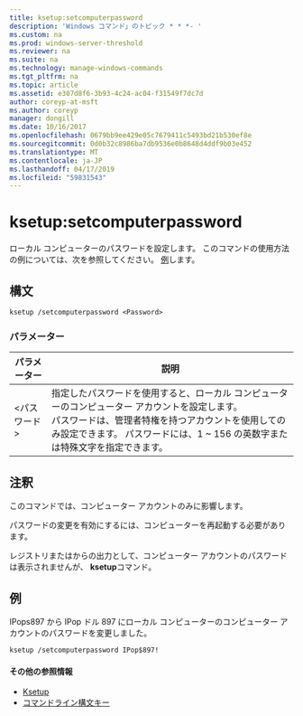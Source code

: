 ```yaml
---
title: ksetup:setcomputerpassword
description: 'Windows コマンド」のトピック * * *- '
ms.custom: na
ms.prod: windows-server-threshold
ms.reviewer: na
ms.suite: na
ms.technology: manage-windows-commands
ms.tgt_pltfrm: na
ms.topic: article
ms.assetid: e307d8f6-3b93-4c24-ac04-f31549f7dc7d
author: coreyp-at-msft
ms.author: coreyp
manager: dongill
ms.date: 10/16/2017
ms.openlocfilehash: 0679bb9ee429e05c7679411c5493bd21b530ef8e
ms.sourcegitcommit: 0d0b32c8986ba7db9536e0b8648d4ddf9b03e452
ms.translationtype: MT
ms.contentlocale: ja-JP
ms.lasthandoff: 04/17/2019
ms.locfileid: "59831543"
---
```

# <a name="ksetupsetcomputerpassword"></a>ksetup:setcomputerpassword



ローカル コンピューターのパスワードを設定します。 このコマンドの使用方法の例については、次を参照してください。 [例](#BKMK_Examples)します。

## <a name="syntax"></a>構文

```
ksetup /setcomputerpassword <Password>
```

### <a name="parameters"></a>パラメーター

|パラメーター|説明|
|---------|-----------|
|\<パスワード >|指定したパスワードを使用すると、ローカル コンピューターのコンピューター アカウントを設定します。</br>パスワードは、管理者特権を持つアカウントを使用してのみ設定できます。 パスワードには、1 ~ 156 の英数字または特殊文字を指定できます。|

## <a name="remarks"></a>注釈

このコマンドでは、コンピューター アカウントのみに影響します。

パスワードの変更を有効にするには、コンピューターを再起動する必要があります。

レジストリまたはからの出力として、コンピューター アカウントのパスワードは表示されませんが、 **ksetup**コマンド。

## <a name="BKMK_Examples"></a>例

IPops897 から IPop ドル 897 にローカル コンピューターのコンピューター アカウントのパスワードを変更しました。
```
ksetup /setcomputerpassword IPop$897!
```

#### <a name="additional-references"></a>その他の参照情報

-   [Ksetup](ksetup.md)
-   [コマンドライン構文キー](command-line-syntax-key.md)